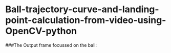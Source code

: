 # Ball-trajectory-curve-and-landing-point-calculation-from-video-using-OpenCV-python

###The Output frame focussed on the ball:




